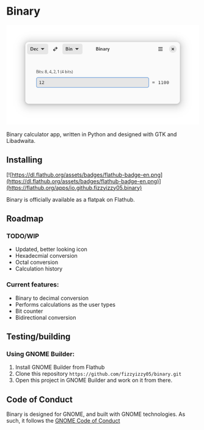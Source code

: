 # Binary

![Image of Binary](img/binary-screenshot.png)

Binary calculator app, written in Python and designed with GTK and Libadwaita. 

## Installing
[![https://dl.flathub.org/assets/badges/flathub-badge-en.png](https://dl.flathub.org/assets/badges/flathub-badge-en.png)](https://flathub.org/apps/io.github.fizzyizzy05.binary)

Binary is officially available as a flatpak on Flathub. 

## Roadmap
### TODO/WIP
- Updated, better looking icon
- Hexadecmial conversion
- Octal conversion
- Calculation history

### Current features:
- Binary to decimal conversion
- Performs calculations as the user types 
- Bit counter
- Bidirectional conversion
  
## Testing/building
### Using GNOME Builder:
1. Install GNOME Builder from Flathub
2. Clone this repository
```https://github.com/fizzyizzy05/binary.git```
3. Open this project in GNOME Builder and work on it from there.

## Code of Conduct
Binary is designed for GNOME, and built with GNOME technologies. As such, it follows the [GNOME Code of Conduct](https://wiki.gnome.org/Foundation/CodeOfConduct)
